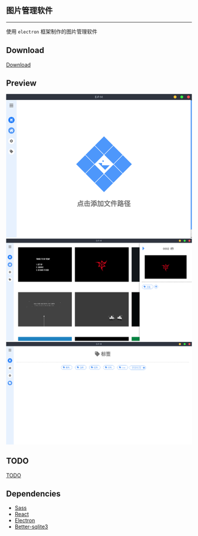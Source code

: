 ## 图片管理软件

---

使用 `electron` 框架制作的图片管理软件

## Download

[Download](https://github.com/cwxyz007/electron-PM/releases)

## Preview 

![](./images/01.png)
![](./images/02.png)
![](./images/03.png)

## TODO

[TODO](./TODO.MD)

## Dependencies

- [Sass](https://github.com/sass/node-sass)
- [React](https://github.com/facebook/react)
- [Electron](https://github.com/electron/electron)
- [Better-sqlite3](https://github.com/JoshuaWise/better-sqlite3)
